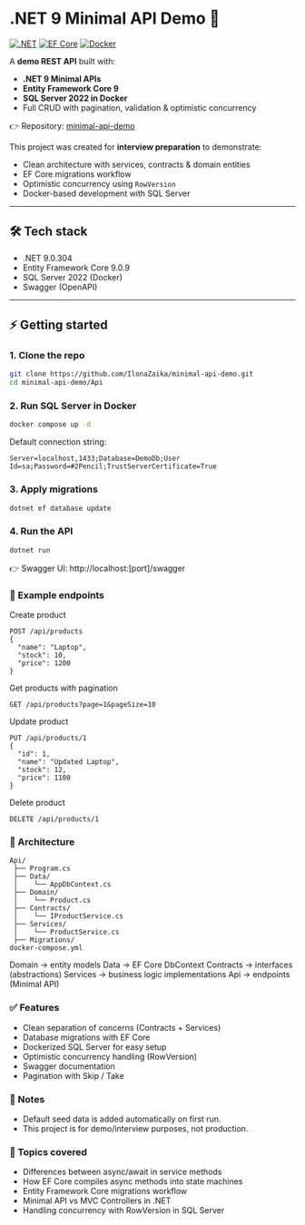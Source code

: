 # .NET 9 Minimal API Demo 🚀

[![.NET](https://img.shields.io/badge/.NET-9.0-purple?logo=dotnet)](https://dotnet.microsoft.com/)
[![EF Core](https://img.shields.io/badge/EntityFrameworkCore-9.0.9-green)](https://learn.microsoft.com/en-us/ef/core/)
[![Docker](https://img.shields.io/badge/Docker-SQL--Server-blue?logo=docker)](https://hub.docker.com/_/microsoft-mssql-server)

A **demo REST API** built with:

- **.NET 9 Minimal APIs**
- **Entity Framework Core 9**
- **SQL Server 2022 in Docker**
- Full CRUD with pagination, validation & optimistic concurrency

👉 Repository: [minimal-api-demo](https://github.com/IlonaZaika/minimal-api-demo.git)

This project was created for **interview preparation** to demonstrate:

- Clean architecture with services, contracts & domain entities
- EF Core migrations workflow
- Optimistic concurrency using `RowVersion`
- Docker-based development with SQL Server

---

## 🛠️ Tech stack

- .NET 9.0.304
- Entity Framework Core 9.0.9
- SQL Server 2022 (Docker)
- Swagger (OpenAPI)

---

## ⚡ Getting started

### 1. Clone the repo

```bash
git clone https://github.com/IlonaZaika/minimal-api-demo.git
cd minimal-api-demo/Api
```

### 2. Run SQL Server in Docker

```bash
docker compose up -d
```

Default connection string:

```pgsql
Server=localhost,1433;Database=DemoDb;User Id=sa;Password=#2Pencil;TrustServerCertificate=True
```

### 3. Apply migrations

```bash
dotnet ef database update
```

### 4. Run the API

```bash
dotnet run
```

👉 Swagger UI: http://localhost:[port]/swagger

### 📌 Example endpoints

Create product

```http
POST /api/products
{
  "name": "Laptop",
  "stock": 10,
  "price": 1200
}
```

Get products with pagination

```http
GET /api/products?page=1&pageSize=10
```

Update product

```http
PUT /api/products/1
{
  "id": 1,
  "name": "Updated Laptop",
  "stock": 12,
  "price": 1100
}
```

Delete product

```http
DELETE /api/products/1
```

### 🧩 Architecture

```root
Api/
 ├── Program.cs
 ├── Data/
 │    └── AppDbContext.cs
 ├── Domain/
 │    └── Product.cs
 ├── Contracts/
 │    └── IProductService.cs
 ├── Services/
 │    └── ProductService.cs
 ├── Migrations/
docker-compose.yml
```

Domain → entity models
Data → EF Core DbContext
Contracts → interfaces (abstractions)
Services → business logic implementations
Api → endpoints (Minimal API)

### ✅ Features

- Clean separation of concerns (Contracts + Services)
- Database migrations with EF Core
- Dockerized SQL Server for easy setup
- Optimistic concurrency handling (RowVersion)
- Swagger documentation
- Pagination with Skip / Take

### 📖 Notes

- Default seed data is added automatically on first run.
- This project is for demo/interview purposes, not production.

### 🎯 Topics covered

- Differences between async/await in service methods
- How EF Core compiles async methods into state machines
- Entity Framework Core migrations workflow
- Minimal API vs MVC Controllers in .NET
- Handling concurrency with RowVersion in SQL Server

